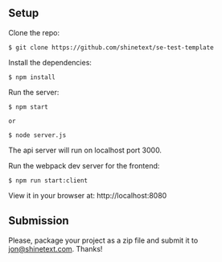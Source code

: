 ## Setup
Clone the repo:
```
$ git clone https://github.com/shinetext/se-test-template
```

Install the dependencies:
```
$ npm install
```

Run the server:
```
$ npm start

or

$ node server.js
```
The api server will run on localhost port 3000.


Run the webpack dev server for the frontend:
```
$ npm run start:client

```

View it in your browser at: http://localhost:8080

## Submission
Please, package your project as a zip file and submit it to jon@shinetext.com. Thanks!